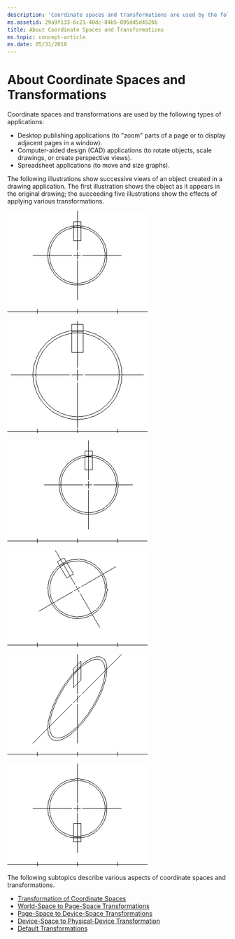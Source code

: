 ```yaml
---
description: 'Coordinate spaces and transformations are used by the following types of applications:'
ms.assetid: 29a9f133-6c21-40dc-84b5-095dd5d4526b
title: About Coordinate Spaces and Transformations
ms.topic: concept-article
ms.date: 05/31/2018
---
```


# About Coordinate Spaces and Transformations

Coordinate spaces and transformations are used by the following types of applications:

-   Desktop publishing applications (to "zoom" parts of a page or to display adjacent pages in a window).
-   Computer-aided design (CAD) applications (to rotate objects, scale drawings, or create perspective views).
-   Spreadsheet applications (to move and size graphs).

The following illustrations show successive views of an object created in a drawing application. The first illustration shows the object as it appears in the original drawing; the succeeding five illustrations show the effects of applying various transformations.

![original shape: a circle quartered by horizontal and vertical lines, with a box at the top](images/cstrn-01.png)

![original shape, but scaled up](images/cstrn-02.png)

![original shape, but translated (shifted) to the right](images/cstrn-03.png)

![original shape, but rotated counter-clockwise](images/cstrn-04.png)

![original shape, but sheared vertically](images/cstrn-05.png)

![original shape, but reflected relative to the x-axis](images/cstrn-06.png)

The following subtopics describe various aspects of coordinate spaces and transformations.

-   [Transformation of Coordinate Spaces](transformation-of-coordinate-spaces.md)
-   [World-Space to Page-Space Transformations](world-space-to-page-space-transformations.md)
-   [Page-Space to Device-Space Transformations](page-space-to-device-space-transformations.md)
-   [Device-Space to Physical-Device Transformation](device-space-to-physical-device-transformation.md)
-   [Default Transformations](default-transformations.md)

 

 



